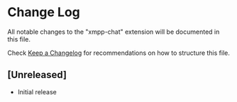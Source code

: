 # Change Log

All notable changes to the "xmpp-chat" extension will be documented in this file.

Check [Keep a Changelog](http://keepachangelog.com/) for recommendations on how to structure this file.

## [Unreleased]

- Initial release